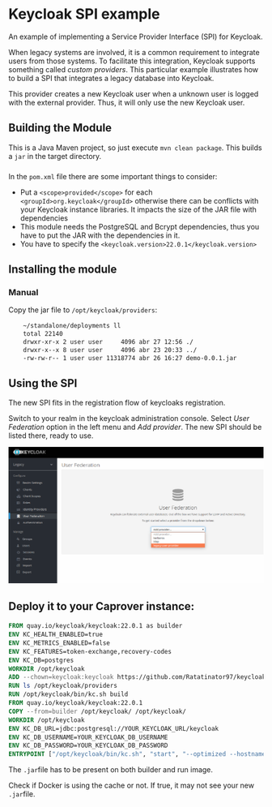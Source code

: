# Keycloak SPI example
An example of implementing a Service Provider Interface (SPI) for Keycloak.

When legacy systems are involved, it is a common requirement to integrate users from those systems. To facilitate this integration, Keycloak supports something called _custom providers_. This particular example illustrates how to build a SPI that integrates a legacy database into Keycloak.

This provider creates a new Keycloak user when a unknown user is logged with the external provider. Thus, it will only use the new Keycloak user.

## Building the Module

This is a Java Maven project, so just execute ```mvn clean package```. 
This builds a ```jar``` in the target directory. 

### 

In the ```pom.xml``` file there are some important things to consider:

* Put a ```<scope>provided</scope>``` for each ```<groupId>org.keycloak</groupId>``` otherwise there can be conflicts with your Keycloak instance libraries. It impacts the size of the JAR file with dependencies
* This module needs the PostgreSQL and Bcrypt dependencies, thus you have to put the JAR with the dependencies in it.
* You have to specify the ```<keycloak.version>22.0.1</keycloak.version>```

## Installing the module

### Manual

Copy the jar file to  ```/opt/keycloak/providers```:

~~~
    ~/standalone/deployments ll
    total 22140
    drwxr-xr-x 2 user user     4096 abr 27 12:56 ./
    drwxr-x--x 8 user user     4096 abr 23 20:33 ../
    -rw-rw-r-- 1 user user 11318774 abr 26 16:27 demo-0.0.1.jar
~~~


## Using the SPI

The new SPI fits in the registration flow of keycloaks registration.

Switch to your realm in the keycloak administration console. Select _User Federation_ option in the left menu and _Add provider_. The new SPI should be listed there, ready to use. 

![Keycloak Admin Console](src/static/images/Keycloak-Console.png)

## Deploy it to your Caprover instance:

```Dockerfile
FROM quay.io/keycloak/keycloak:22.0.1 as builder
ENV KC_HEALTH_ENABLED=true
ENV KC_METRICS_ENABLED=false
ENV KC_FEATURES=token-exchange,recovery-codes
ENV KC_DB=postgres
WORKDIR /opt/keycloak
ADD --chown=keycloak:keycloak https://github.com/Ratatinator97/keycloak-user-provider/releases/download/alpha/legacydemo-jar-with-dependencies.jar /opt/keycloak/providers 
RUN ls /opt/keycloak/providers
RUN /opt/keycloak/bin/kc.sh build
FROM quay.io/keycloak/keycloak:22.0.1
COPY --from=builder /opt/keycloak/ /opt/keycloak/
WORKDIR /opt/keycloak
ENV KC_DB_URL=jdbc:postgresql://YOUR_KEYCLOAK_URL/keycloak
ENV KC_DB_USERNAME=YOUR_KEYCLOAK_DB_USERNAME
ENV KC_DB_PASSWORD=YOUR_KEYCLOAK_DB_PASSWORD
ENTRYPOINT ["/opt/keycloak/bin/kc.sh", "start", "--optimized --hostname=keycloack.gandi.asidiras.dev", "--proxy=edge"]

```
The ```.jar```file has to be present on both builder and run image.

Check if Docker is using the cache or not. If true, it may not see your new ```.jar```file.

